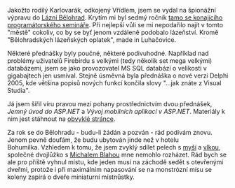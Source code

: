 <!-- dcterms:identifier = aspnetcz#23 -->
<!-- dcterms:title = Špionáž v Bělohradě -->
<!-- dcterms:abstract = Převážně nevážné ohlédnutí za programátorským seminářem -->
<!-- np9:categoryId = 1 -->
<!-- x4w:category = Programování -->
<!-- np9:authorId = 1 -->
<!-- np9:authorEmail = michal.valasek@altairis.cz -->
<!-- dcterms:creator = Michal Altair Valášek -->
<!-- dcterms:created = 2005-02-26T04:17:26.727+01:00 -->
<!-- dcterms:dateAccepted = 2005-02-26T04:17:26.727+01:00 -->

Jakožto rodilý Karlovarák, odkojený Vřídlem, jsem se vydal na špionážní výpravu do [Lázní Bělohrad](http://www.lazne-belohrad.cz/). Krytím mi byl sedmý ročník [tamo se konajícího programátorského semináře](http://www.haes.cz/ws_pozv.asp?r=workshop). Při nejlepší vůli se mi nepodařilo najít v tomto "městě" cokoliv, co by se byť jenom vzdáleně podobalo lázeňství. Kromě "Bělohradských lázeňských oplatek", made in Luhačovice.

Některé přednášky byly poučné, některé podivuhodné. Například nad problémy uživatelů Firebirdu s velkými (tedy několik set mega velkými) databázemi, jsem se jako provozovatel MS SQL databází o velikosti v gigabajtech jen usmíval. Stejně úsměvná byla přednáška o nové verzi Delphi 2005, kde většina popisů nových funkcí končila slovy "...jak znáte z Visual Studia".

Já jsem šířil víru pravou mezi pohany prostřednictvím dvou přednášek, *Jemný úvod do ASP.NET* a *Vývoj mobilních aplikací v ASP.NET*. Materiály k nim jest stáhnout na [obvyklé stránce](http://www.rider.cz/cs/lectures/default.xtml).

Za rok se do Bělohradu - budu-li žádán a pozván - rád podívám znovu. Jenom pevně doufám, že budu ubytován jinde než v hotelu Bohumilka. Vzhledem k tomu, že jsem zvyklý sdílet pelech s [myší](http://www.bestijka.cz/) a [vlkou](http://www.vlcak.cz/), společné dvojlůžko s [Michalem Blahou](http://blog.vyvojar.cz/michal/) mne nemohlo rozházet. Rád bych se ale pro příště vyhnul místu, kde jeden musí na záchodě sedět s otevřenými dveřmi, protože i při maximálním napasování se na monstrózní mísu se koleny zapírá o dveře miniaturní místnůstky.